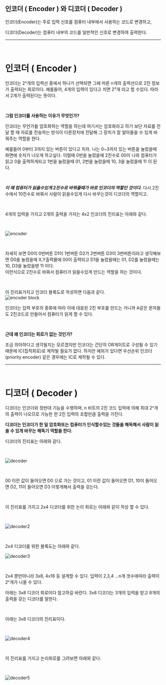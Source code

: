 ## 인코더 ( Encoder ) 와 디코더 ( Decoder )


인코더(Encoder)는 주로 입력 신호를 컴퓨터 내부에서 사용하는 코드로 변경하고,

디코더(Decoder)는 컴퓨터 내부의 코드를 일반적인 신호로 변경하여 출력한다.

---
  
<br>

  # ​인코더 ( Encoder )

 

인코더는 2ⁿ개의 입력선 중에서 하나가 선택되면 그에 따른 n개의 출력선으로 2진 정보가 출력되는 회로이다.
예를들어, 4개의 입력이 있다고 치면 2²개 라고 할 수있다.
따라서 2개가 출력된다는 뜻이다.

 <br>

**그럼 인코더를 사용하는 이유가 무엇인가?**


인코더는 무언가를 암호화하는 역할을 하는데 여기서는 암호화라고 하기 보단 자료를 전달 할 때 자료를 전송하는 방식이 다른장치에 전달해 그 장치가 잘 알아들을 수 있게 바꿔주는 역할을 한다.

 

예를들어 0부터 3까지 있는 버튼이 있다고 치자.
나는 0~3까지 있는 버튼을 눌렀을때 화면에 숫자가 나오게 하고싶다.
이럴때 0번을 눌렀을때 2진수로 00이 나와 컴퓨터가 읽고 0을 출력하게되고 1번을 눌렀을때 01, 2번을 눌렀을때 10, 3을 눌렀을때 11 이 된다.

<br>

***이 때 컴퓨터가 읽을수있게 2진수로 바꿔줄때가 바로 인코더의 역할인 것이다.***
다시 2진수에서 10진수로 바꿔서 사람이 읽을수있게 다시 바꾸는것이 디코더의 역할이고.

​

4개의 입력을 가지고 2개의 출력을 가지는 4x2 인코더의 진리표는 아래와 같다.

<br>

![encoder](https://mblogthumb-phinf.pstatic.net/20110528_197/asd7979_13065660219378u2qD_PNG/4x2encoderjin.png?type=w2)

<br>

자세히 보면 D0이 0번버튼 D1이 1번버튼 D2가 2번버튼 D3이 3번버튼이라고 생각해보면 D0을 눌렀을때 X,Y출력물에 00이 출력되고 D1을 눌렀을때는 01, D2를 눌렀을때는 10, D3을 눌렀을땐 11 이다.  
이런식으로 2진수로 바꿔서 컴퓨터가 읽을수있게 만드는 역할을 하는 것이다.

<br> 

이 진리표가지고 인코더 블록도로 작성하면 다음과 같다.<br>
![encoder block](https://mblogthumb-phinf.pstatic.net/20110528_75/asd7979_1306566350695OmgO8_PNG/encoderblock.png?type=w2)

<Bre>

인코더는 입력 부호의 종류에 따라 이에 대응된 2진 부호를 만드는 거니까 A같은 문자들도 2진코드로 만들어서 컴퓨터가 읽게 할 수 있다.

<br>

**근데 왜 인코더는 회로가 없는 것인가?**

 

조금 의아하다고 생각될지는 모르겠지만
인코더는 간단히 OR게이트로 구성될 수 있기 때문에 IC(집적회로)로 제작될 필요가 없다.
하지만 예외가 있다면 우선순위 인코더(priority encoder) 같은 경우에는 IC로 제작될 수 있다.

---

<br>

# 디코더 ( Decoder )


디코더는 인코더와 정반대 기능을 수행하며, n 비트의 2진 코드 입력에 의해 최대 2ⁿ개의 출력이 나오므로 가능한 한 2진 입력의 조합만큼 출력을 가진다.


**디코더는 인코더가 한 일 암호화또는 컴퓨터가 인식할수있는 것들을 해독해서 사람이 읽을 수 있게 바꾸는 해독기 역할을 한다.​**

 
디코더의 진리표는 아래와 같다.

<br>

![decoder](https://mblogthumb-phinf.pstatic.net/20110528_268/asd7979_1306570992291xgxx1_PNG/2x4decoderjin.png?type=w2)

<br>

00 이란 값이 들어오면 D0 으로 가는 것이고, 01 이란 값이 들어오면 D1, 10이 들어오면 D2, 11이 들어오면 D3 이렇게해서 출력을 갖는다.

<br>

이 진리표를 가지고 2x4 디코더를 위한 논리 회로는 아래와 같이 작성 할 수 있다.

<br>

![decoder2](https://mblogthumb-phinf.pstatic.net/20110528_139/asd7979_1306571036654415RT_PNG/2x4decoder1.png?type=w2)

<br>

2x4 디코더를 위한 블록도는 아래와 같다.

![decoder3](https://mblogthumb-phinf.pstatic.net/20110528_227/asd7979_1306571377424szqJN_PNG/decoderblock.png?type=w2)

<Br>

2x4 뿐만아니라 3x8, 4x16 등 설계할 수 있다. 
입력이 2,3,4 ...n개 갯수에따라 출력이 2ⁿ개가 나올 수 있다.

아래는 3x8 디코더 회로이다 참고하길 바란다.
3x8 디코더는 3개의 입력을 받고 8개의 출력을 갖는 디코더를 말한다.

 <br>

아래는 3x8 디코더의 진리표이다.

<br>

![decoder4](https://mblogthumb-phinf.pstatic.net/20110528_226/asd7979_1306572095369NogQN_PNG/3x8decoderjin.png?type=w2)

<br>

이 진리표를 가지고 논리회로를 그려보면 아래와 같다.

<br>

![decoder5](https://mblogthumb-phinf.pstatic.net/20110528_163/asd7979_13065721134478jpRz_PNG/3x8decoder1.png?type=w2)